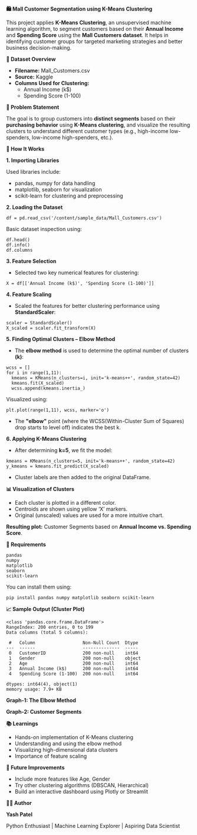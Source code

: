 **🛍️ Mall Customer Segmentation using K-Means Clustering**

This project applies **K-Means Clustering**, an unsupervised machine learning algorithm, to segment customers based on their **Annual Income** and **Spending Score** using the **Mall Customers dataset**.
It helps in identifying customer groups for targeted marketing strategies and better business decision-making.

**📁 Dataset Overview**
- **Filename:** Mall_Customers.csv
- **Source:** Kaggle
- **Columns Used for Clustering:**
  - Annual Income (k$)
  - Spending Score (1-100)

**📌 Problem Statement**

The goal is to group customers into **distinct segments** based on their **purchasing behavior** using **K-Means clustering**, and visualize the resulting clusters to understand different customer types (e.g., high-income low-spenders, low-income high-spenders, etc.).

**🚀 How It Works**

**1. Importing Libraries**

Used libraries include:
- pandas, numpy for data handling
- matplotlib, seaborn for visualization
- scikit-learn for clustering and preprocessing

**2. Loading the Dataset**
```
df = pd.read_csv('/content/sample_data/Mall_Customers.csv')
```
Basic dataset inspection using:
```
df.head()
df.info()
df.columns
```

**3. Feature Selection**
- Selected two key numerical features for clustering:
```
X = df[['Annual Income (k$)', 'Spending Score (1-100)']]
```

**4. Feature Scaling**
- Scaled the features for better clustering performance using **StandardScaler**:
```
scaler = StandardScaler()
X_scaled = scaler.fit_transform(X)
```

**5. Finding Optimal Clusters – Elbow Method**
- The **elbow method** is used to determine the optimal number of clusters **(k)**:
```
wcss = []
for i in range(1,11):
  kmeans = KMeans(n_clusters=i, init='k-means++', random_state=42)
  kmeans.fit(X_scaled)
  wcss.append(kmeans.inertia_)
```
Visualized using:
```
plt.plot(range(1,11), wcss, marker='o')
```
- The **"elbow"** point (where the WCSS(Within-Cluster Sum of Squares) drop starts to level off) indicates the best k.

**6. Applying K-Means Clustering**
- After determining **k=5**, we fit the model:
```
kmeans = KMeans(n_clusters=5, init='k-means++', random_state=42)
y_kmeans = kmeans.fit_predict(X_scaled)
```
- Cluster labels are then added to the original DataFrame.

**📊 Visualization of Clusters**
- Each cluster is plotted in a different color.
- Centroids are shown using yellow ‘X’ markers.
- Original (unscaled) values are used for a more intuitive chart.

**Resulting plot:** Customer Segments based on **Annual Income vs. Spending Score**.

**📎 Requirements**
```
pandas
numpy
matplotlib
seaborn
scikit-learn
```

You can install them using:
```
pip install pandas numpy matplotlib seaborn scikit-learn
```

**📈 Sample Output (Cluster Plot)**
```
<class 'pandas.core.frame.DataFrame'>
RangeIndex: 200 entries, 0 to 199
Data columns (total 5 columns):

 #   Column                  Non-Null Count  Dtype 
---  ------                  --------------  ----- 
 0   CustomerID              200 non-null    int64 
 1   Gender                  200 non-null    object
 2   Age                     200 non-null    int64 
 3   Annual Income (k$)      200 non-null    int64 
 4   Spending Score (1-100)  200 non-null    int64 

dtypes: int64(4), object(1)
memory usage: 7.9+ KB
```
**Graph-1: The Elbow Method**

**Graph-2: Customer Segments**

**📚 Learnings**
- Hands-on implementation of K-Means clustering
- Understanding and using the elbow method
- Visualizing high-dimensional data clusters
- Importance of feature scaling

**🧠 Future Improvements**
- Include more features like Age, Gender
- Try other clustering algorithms (DBSCAN, Hierarchical)
- Build an interactive dashboard using Plotly or Streamlit


**👨‍💻 Author**

**Yash Patel**

Python Enthusiast | Machine Learning Explorer | Aspiring Data Scientist
